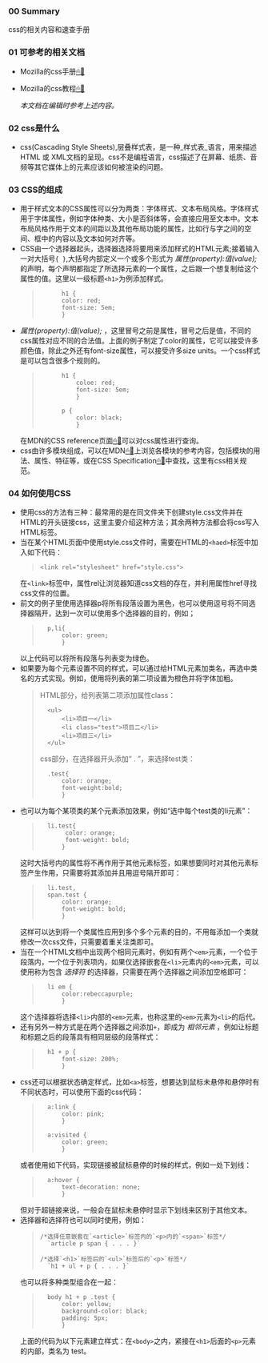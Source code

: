 ### 00 Summary  

css的相关内容和速查手册  

### 01 可参考的相关文档  

- Mozilla的css手册[🖱🔗](https://developer.mozilla.org/zh-CN/docs/Web/CSS)  
- Mozilla的css教程[🖱🔗](https://developer.mozilla.org/zh-CN/docs/Learn/CSS)

    _本文档在编辑时参考上述内容。_  

### 02 css是什么  

- css(Cascading Style Sheets),层叠样式表，是一种_样式表_语言，用来描述 HTML 或 XML文档的呈现。css不是编程语言，css描述了在屏幕、纸质、音频等其它媒体上的元素应该如何被渲染的问题。  

### 03 CSS的组成  

- 用于样式文本的CSS属性可以分为两类：字体样式、文本布局风格。字体样式用于字体属性，例如字体种类、大小是否斜体等，会直接应用至文本中。文本布局风格作用于文本的间距以及其他布局功能的属性，比如行与字之间的空间、框中的内容以及文本如何对齐等。  
- CSS由一个选择器起头，选择器选择将要用来添加样式的HTML元素;接着输入一对大括号`{ }`,大括号内部定义一个或多个形式为 _属性(property):值(value);_ 的声明，每个声明都指定了所选择元素的一个属性，之后跟一个想复制给这个属性的值。这里以一级标题`<h1>`为例添加样式。  
    >```
    >       h1 {
    >       color: red;
    >       font-size: 5em;
    >       }
    >```
-  _属性(property):值(value);_ ，这里冒号之前是属性，冒号之后是值，不同的css属性对应不同的合法值。上面的例子制定了color的属性，它可以接受许多颜色值，除此之外还有font-size属性，可以接受许多size units。一个css样式是可以包含很多个规则的。  
    >```
    >       h1 {
    >           coloe: red;
    >           font-size: 5em;
    >           }
    >   
    >       p {
    >           color: black;
    >           }
    >```  
    在MDN的CSS reference页面[🖱🔗](https://developer.mozilla.org/zh-CN/docs/Web/CSS/Reference)可以对css属性进行查询。  
- css由许多模块组成，可以在MDN[🖱🔗](https://developer.mozilla.org/zh-CN/docs/Web/CSS/CSS_Backgrounds_and_Borders)上浏览各模块的参考内容，包括模块的用法、属性、特征等，或在CSS Specification[🖱🔗](https://www.w3.org/TR/2011/REC-CSS2-20110607/#minitoc)中查找，这里有css相关规范。  

### 04 如何使用CSS  

- 使用css的方法有三种：最常用的是在同文件夹下创建style.css文件并在HTML的开头链接css，这里主要介绍这种方法；其余两种方法都会将css写入HTML标签。  
- 当在某个HTML页面中使用style.css文件时，需要在HTML的`<haed>`标签中加入如下代码：  
    >```
    ><link rel="stylesheet" href="style.css">
    >```
    在`<link>`标签中，属性rel让浏览器知道css文档的存在，并利用属性href寻找css文件的位置。  
- 前文的例子里使用选择器p将所有段落设置为黑色，也可以使用逗号将不同选择器隔开，达到一次可以使用多个选择器的目的，例如；  
    >```
    >   p,li{
    >       color: green;
    >       }
    >```
    以上代码可以将所有段落与列表变为绿色。  
- 如果要为每个元素设置不同的样式，可以通过给HTML元素加类名，再选中类名的方式实现。例如，使用将列表的第二项设置为橙色并将字体加粗。  
    >   HTML部分，给列表第二项添加属性class：
    >```
    >   <ul>
    >       <li>项目一</li>
    >       <li class="test">项目二</li>
    >       <li>项目三</li>
    >   </ul>
    >```
    >
    >   css部分，在选择器开头添加“ . ”，来选择test类：
    >```
    >   .test{
    >       color: orange;
    >       font-weight:bold;
    >       }
    >```  
- 也可以为每个某项类的某个元素添加效果，例如“选中每个test类的li元素”：  
    >```
    >   li.test{
    >        color: orange;
    >        font-weight: bold;
    >       }
    >```
    这时大括号内的属性将不再作用于其他元素标签，如果想要同时对其他元素标签产生作用，只需要将其添加并且用逗号隔开即可：  
    >```
    >   li.test,
    >   span.test {
    >       color: orange;
    >       font-weight: bold;
    >       }
    >```
    这样可以达到将一个类属性应用到多个多个元素的目的，不用每添加一个类就修改一次css文件，只需要着重关注类即可。  
- 当在一个HTML文档中出现两个相同元素时，例如有两个`<em>`元素，一个位于段落内，一个位于列表项内，如果仅选择嵌套在`<li>`元素内的`<em>`元素，可以使用称为包含 _选择符_ 的选择器，只需要在两个选择器之间添加空格即可：  
    >```
    >   li em {
    >       color:rebeccapurple;
    >       }
    >```  
    这个选择器将选择`<li>`内部的`<em>`元素，也称这里的`<em>`元素为`<li>`的后代。  
- 还有另外一种方式是在两个选择器之间添加` + `，即成为 _相邻元素_ ，例如让标题和标题之后的段落具有相同层级的段落样式：
    >```
    >   h1 + p {
    >       font-size: 200%;
    >       }
    >```  
- css还可以根据状态确定样式，比如`<a>`标签，想要达到鼠标未悬停和悬停时有不同状态时，可以使用下面的css代码：  
    >```
    >   a:link {
    >       color: pink;
    >       }
    >
    >   a:visited {
    >       color: green;
    >       }
    >```  
    或者使用如下代码，实现链接被鼠标悬停的时候的样式，例如一处下划线：  
    >```
    >   a:hover {
    >       text-decoration: none;
    >       }
    >```
    但对于超链接来说，一般会在鼠标未悬停时显示下划线来区别于其他文本。  
- 选择器和选择符也可以同时使用，例如：
    >```
    >/*选择任意嵌套在`<article>`标签内的`<p>内的`<span>`标签*/
    >   `article p span { . . . }`
    >
    >/*选择`<h1>`标签后的`<ul>`标签后的`<p>`标签*/ 
    >   `h1 + ul + p { . . . }`
    >```
    也可以将多种类型组合在一起：
    >```
    >   body h1 + p .test {
    >       color: yellow;
    >       background-color: black;
    >       padding: 5px;
    >       }
    >```
    上面的代码为以下元素建立样式：在`<body>`之内，紧接在`<h1>`后面的`<p>`元素的内部，类名为 test。
